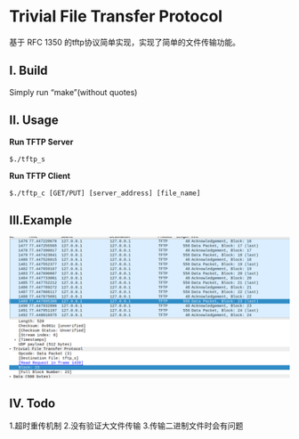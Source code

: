 Trivial File Transfer Protocol
=====================================
基于 RFC 1350 的tftp协议简单实现，实现了简单的文件传输功能。




I. Build
---------
Simply run “make”(without quotes)



II. Usage
----------------------------------

**Run TFTP Server**<br>
```
$./tftp_s
```
**Run TFTP Client**<br>
```
$./tftp_c [GET/PUT] [server_address] [file_name]
```
III.Example
----------------------------------
![](photo.png)




IV. Todo
-------------------

1.超时重传机制
2.没有验证大文件传输
3.传输二进制文件时会有问题
